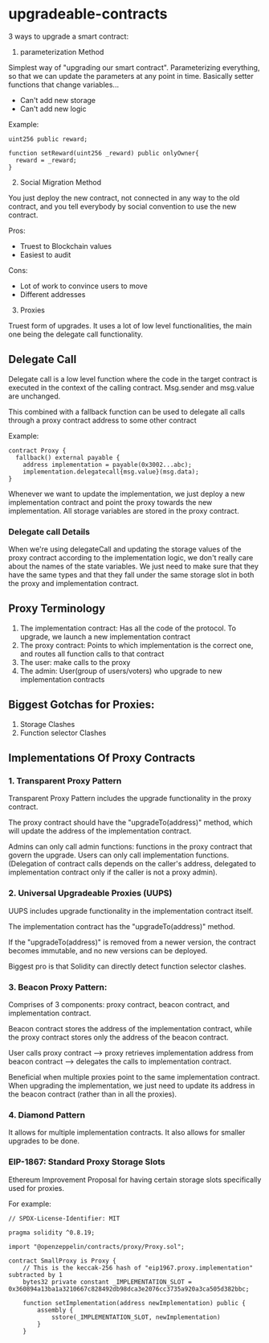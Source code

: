 # upgradeable-contracts

3 ways to upgrade a smart contract:

1. parameterization Method

Simplest way of "upgrading our smart contract". Parameterizing everything, so that we can update the parameters at any point in time. Basically setter functions that change variables...
- Can't add new storage
- Can't add new logic

Example: 

```solidity
uint256 public reward;

function setReward(uint256 _reward) public onlyOwner{
  reward = _reward;
}
```

2. Social Migration Method

You just deploy the new contract, not connected in any way to the old contract, and you tell everybody by social convention to use the new contract.

Pros:
- Truest to Blockchain values
- Easiest to audit

Cons:
- Lot of work to convince users to move
- Different addresses

3. Proxies

Truest form of upgrades. It uses a lot of low level functionalities, the main one being the delegate call functionality.

## Delegate Call

Delegate call is a low level function where the code in the target contract is executed in the context of the calling contract. Msg.sender and msg.value are unchanged.

This combined with a fallback function can be used to delegate all calls through a proxy contract address to some other contract

Example:

```solidity
contract Proxy {
  fallback() external payable {
    address implementation = payable(0x3002...abc);
    implementation.delegatecall{msg.value}(msg.data);
}
```

Whenever we want to update the implementation, we just deploy a new implementation contract and point the proxy towards the new implementation.
All storage variables are stored in the proxy contract.

### Delegate call Details

When we're using delegateCall and updating the storage values of the proxy contract according to the implementation logic, we don't really care about the names of the state variables. We just need to make sure that they have the same types and that they fall under the same storage slot in both the proxy and implementation contract.


## Proxy Terminology
  1. The implementation contract:
       Has all the code of the protocol. To upgrade, we launch a new implementation contract
  2. The proxy contract:
       Points to which implementation is the correct one, and routes all function calls to that contract
  3. The user:
       make calls to the proxy
  4. The admin:
      User(group of users/voters) who upgrade to new implementation contracts

## Biggest Gotchas for Proxies:
  1. Storage Clashes
  2. Function selector Clashes


## Implementations Of Proxy Contracts

### 1. Transparent Proxy Pattern

Transparent Proxy Pattern includes the upgrade functionality in the proxy contract.

The proxy contract should have the "upgradeTo(address)" method, which will update the address of the implementation contract.

Admins can only call admin functions: functions in the proxy contract that govern the upgrade. Users can only call implementation functions. (Delegation of contract calls depends on the caller's address, delegated to implementation contract only if the caller is not a proxy admin).


### 2. Universal Upgradeable Proxies (UUPS)

UUPS includes upgrade functionality in the implementation contract itself.

The implementation contract has the "upgradeTo(address)" method.

If the "upgradeTo(address)" is removed from a newer version, the contract becomes immutable, and no new versions can be deployed.

Biggest pro is that Solidity can directly detect function selector clashes.

### 3. Beacon Proxy Pattern:

Comprises of 3 components: proxy contract, beacon contract, and implementation contract.

Beacon contract stores the address of the implementation contract, while the proxy contract stores only the address of the beacon contract.

User calls proxy contract --> proxy retrieves implementation address from beacon contract --> delegates the calls to implementation contract.

Beneficial when multiple proxies point to the same implementation contract. When upgrading the implementation, we just need to update its address in the beacon contract (rather than in all the proxies).

### 4. Diamond Pattern

It allows for multiple implementation contracts. It also allows for smaller upgrades to be done.

### EIP-1867: Standard Proxy Storage Slots

Ethereum Improvement Proposal for having certain storage slots specifically used for proxies.

For example:

```solidity
// SPDX-License-Identifier: MIT

pragma solidity ^0.8.19;

import "@openzeppelin/contracts/proxy/Proxy.sol";

contract SmallProxy is Proxy {
    // This is the keccak-256 hash of "eip1967.proxy.implementation" subtracted by 1
    bytes32 private constant _IMPLEMENTATION_SLOT = 0x360894a13ba1a3210667c828492db98dca3e2076cc3735a920a3ca505d382bbc;

    function setImplementation(address newImplementation) public {
        assembly {
            sstore(_IMPLEMENTATION_SLOT, newImplementation)
        }
    }
```
